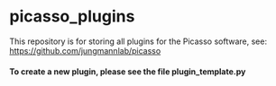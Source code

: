 # picasso_plugins

This repository is for storing all plugins for the Picasso software, see:
https://github.com/jungmannlab/picasso

#### To create a new plugin, please see the file plugin_template.py
